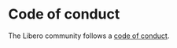 Code of conduct
===============

The Libero community follows a [code of conduct](https://libero.pub/code-of-conduct).
